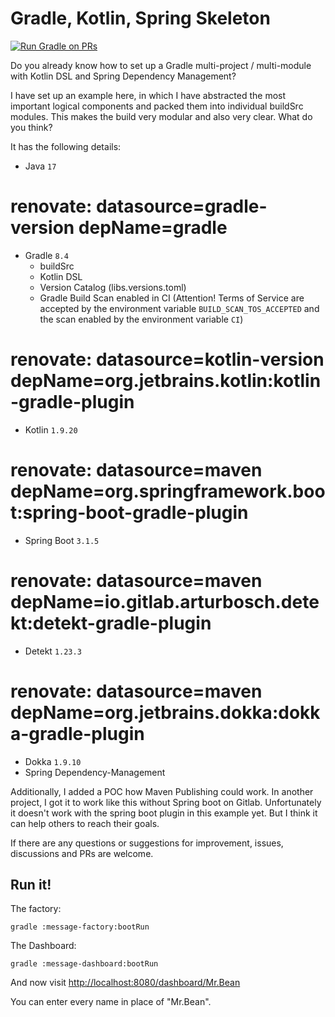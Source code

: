 # Gradle, Kotlin, Spring Skeleton
[![Run Gradle on PRs](https://github.com/mrclrchtr/gradle-kotlin-spring/actions/workflows/gradle-build-pr.yml/badge.svg)](https://github.com/mrclrchtr/gradle-kotlin-spring/actions/workflows/gradle-build-pr.yml)

Do you already know how to set up a Gradle multi-project / multi-module with Kotlin DSL and Spring Dependency
Management?

I have set up an example here, in which I have abstracted the most important logical components and packed them into
individual buildSrc modules. This makes the build very modular and also very clear. What do you think?

It has the following details:
- Java `17`
# renovate: datasource=gradle-version depName=gradle
- Gradle `8.4`
  - buildSrc
  - Kotlin DSL
  - Version Catalog (libs.versions.toml)
  - Gradle Build Scan enabled in CI (Attention! Terms of Service are accepted by the environment variable `BUILD_SCAN_TOS_ACCEPTED` and the scan enabled by the environment variable `CI`)
# renovate: datasource=kotlin-version depName=org.jetbrains.kotlin:kotlin-gradle-plugin
- Kotlin `1.9.20`
# renovate: datasource=maven depName=org.springframework.boot:spring-boot-gradle-plugin
- Spring Boot `3.1.5`
# renovate: datasource=maven depName=io.gitlab.arturbosch.detekt:detekt-gradle-plugin
- Detekt `1.23.3`
# renovate: datasource=maven depName=org.jetbrains.dokka:dokka-gradle-plugin
- Dokka `1.9.10`
- Spring Dependency-Management

Additionally, I added a POC how Maven Publishing could work. In another project, I got it to work like this without
Spring boot on Gitlab. Unfortunately it doesn't work with the spring boot plugin in this example yet. But I think it can
help others to reach their goals.

If there are any questions or suggestions for improvement, issues, discussions and PRs are welcome.

## Run it!

The factory:

    gradle :message-factory:bootRun

The Dashboard:

    gradle :message-dashboard:bootRun

And now visit <http://localhost:8080/dashboard/Mr.Bean>

You can enter every name in place of "Mr.Bean". 
